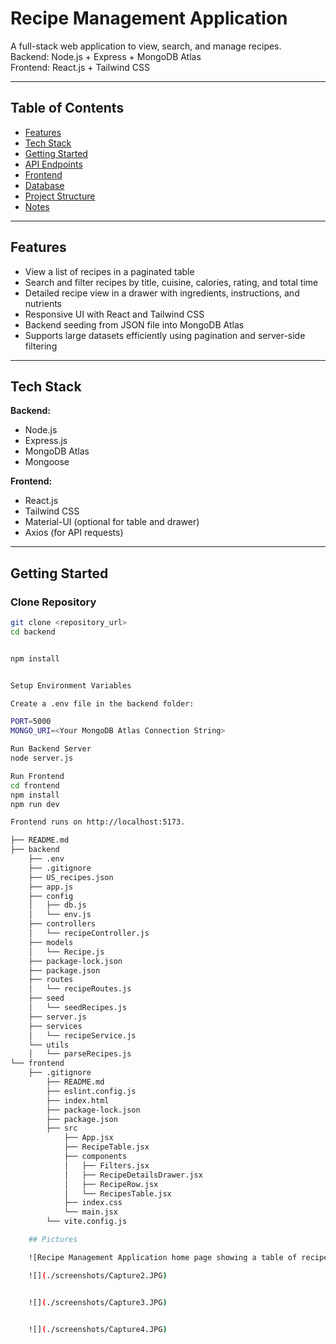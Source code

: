 # Recipe Management Application

A full-stack web application to view, search, and manage recipes.  
Backend: Node.js + Express + MongoDB Atlas  
Frontend: React.js + Tailwind CSS  

---

## Table of Contents

- [Features](#features)  
- [Tech Stack](#tech-stack)  
- [Getting Started](#getting-started)  
- [API Endpoints](#api-endpoints)  
- [Frontend](#frontend)  
- [Database](#database)  
- [Project Structure](#project-structure)  
- [Notes](#notes)

---

## Features

- View a list of recipes in a paginated table
- Search and filter recipes by title, cuisine, calories, rating, and total time
- Detailed recipe view in a drawer with ingredients, instructions, and nutrients
- Responsive UI with React and Tailwind CSS
- Backend seeding from JSON file into MongoDB Atlas
- Supports large datasets efficiently using pagination and server-side filtering

---

## Tech Stack

**Backend:**  
- Node.js  
- Express.js  
- MongoDB Atlas  
- Mongoose  

**Frontend:**  
- React.js  
- Tailwind CSS  
- Material-UI (optional for table and drawer)  
- Axios (for API requests)  

---

## Getting Started

### Clone Repository
```bash
git clone <repository_url>
cd backend


npm install


Setup Environment Variables

Create a .env file in the backend folder:

PORT=5000
MONGO_URI=<Your MongoDB Atlas Connection String>

Run Backend Server
node server.js

Run Frontend
cd frontend
npm install
npm run dev

Frontend runs on http://localhost:5173.

├── README.md
├── backend
    ├── .env
    ├── .gitignore
    ├── US_recipes.json
    ├── app.js
    ├── config
    │   ├── db.js
    │   └── env.js
    ├── controllers
    │   └── recipeController.js
    ├── models
    │   └── Recipe.js
    ├── package-lock.json
    ├── package.json
    ├── routes
    │   └── recipeRoutes.js
    ├── seed
    │   └── seedRecipes.js
    ├── server.js
    ├── services
    │   └── recipeService.js
    └── utils
    │   └── parseRecipes.js
└── frontend
    ├── .gitignore
        ├── README.md
        ├── eslint.config.js
        ├── index.html
        ├── package-lock.json
        ├── package.json
        ├── src
            ├── App.jsx
            ├── RecipeTable.jsx
            ├── components
            │   ├── Filters.jsx
            │   ├── RecipeDetailsDrawer.jsx
            │   ├── RecipeRow.jsx
            │   └── RecipesTable.jsx
            ├── index.css
            └── main.jsx
        └── vite.config.js

    ## Pictures

    ![Recipe Management Application home page showing a table of recipes with columns for title, cuisine, calories, rating, and total time. The interface includes a search bar and filter options above the table. The design uses a clean layout with light colors and clear typography. The overall tone is welcoming and organized. Visible text: Home, Recipes, Search, Filter, Calories, Rating, Total Time.](./screenshots/Capture1.JPG)

    ![](./screenshots/Capture2.JPG)


    ![](./screenshots/Capture3.JPG)

    
    ![](./screenshots/Capture4.JPG)